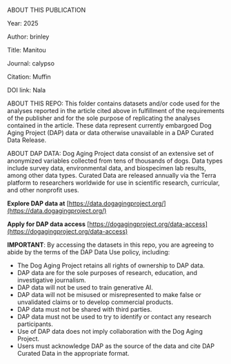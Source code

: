 ABOUT THIS PUBLICATION

Year: 2025

Author: brinley

Title: Manitou

Journal: calypso

Citation: Muffin

DOI link: Nala

ABOUT THIS REPO: This folder contains datasets and/or code used for the analyses reported in the article cited above in fulfillment of the requirements of the publisher and for the sole purpose of replicating the analyses contained in the article. These data represent currently embargoed Dog Aging Project (DAP) data or data otherwise unavailable in a DAP Curated Data Release.

ABOUT DAP DATA: Dog Aging Project data consist of an extensive set of anonymized variables collected from tens of thousands of dogs. Data types include survey data, environmental data, and biospecimen lab results, among other data types. Curated Data are released annually via the Terra platform to researchers worldwide for use in scientific research, curricular, and other nonprofit uses.

**Explore DAP data at** [https://data.dogagingproject.org/](https://data.dogagingproject.org/)

**Apply for DAP data access** [https://dogagingproject.org/data-access](https://dogagingproject.org/data-access)

**IMPORTANT**: By accessing the datasets in this repo, you are agreeing to abide by the terms of the DAP Data Use policy, including:

* The Dog Aging Project retains all rights of ownership to DAP data.
* DAP data are for the sole purposes of research, education, and investigative journalism. 
* DAP data will not be used to train generative AI. 
* DAP data will not be misused or misrepresented to make false or unvalidated claims or to develop commercial products.
* DAP data must not be shared with third parties.
* DAP data must not be used to try to identify or contact any research participants.
* Use of DAP data does not imply collaboration with the Dog Aging Project.
* Users must acknowledge DAP as the source of the data and cite DAP Curated Data in the appropriate format. 
